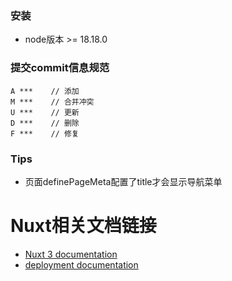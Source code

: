 ### 安装

- node版本 >= 18.18.0

### 提交commit信息规范

```
A ***    // 添加
M ***    // 合并冲突
U ***    // 更新
D ***    // 删除
F ***    // 修复
```

### Tips
- 页面definePageMeta配置了title才会显示导航菜单

# Nuxt相关文档链接

- [Nuxt 3 documentation](https://nuxt.com/docs/getting-started/introduction)
- [deployment documentation](https://nuxt.com/docs/getting-started/deployment)

